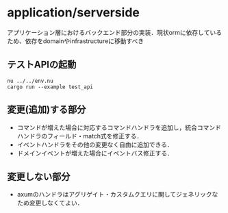 # application/serverside

アプリケーション層におけるバックエンド部分の実装．現状ormに依存しているため、依存をdomainやinfrastructureに移動すべき

## テストAPIの起動

```shell
nu ../../env.nu
cargo run --example test_api
```

## 変更(追加)する部分

- コマンドが増えた場合に対応するコマンドハンドラを追加し，統合コマンドハンドラのフィールド・match式を修正する．
- イベントハンドラをその他の変更なく自由に追加できる．
- ドメインイベントが増えた場合にイベントバス修正する．

## 変更しない部分

- axumのハンドラはアグリゲイト・カスタムクエリに関してジェネリックなため変更しなくてよい．

